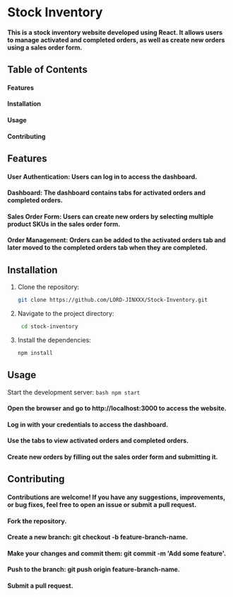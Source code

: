 # Stock Inventory 
#### This is a stock inventory website developed using React. It allows users to manage activated and completed orders, as well as create new orders using a sales order form.

## Table of Contents
#### Features
#### Installation
#### Usage
#### Contributing

## Features
#### User Authentication: Users can log in to access the dashboard.
#### Dashboard: The dashboard contains tabs for activated orders and completed orders.
#### Sales Order Form: Users can create new orders by selecting multiple product SKUs in the sales order form.
#### Order Management: Orders can be added to the activated orders tab and later moved to the completed orders tab when they are completed.

## Installation

1. Clone the repository:

    ```bash
    git clone https://github.com/LORD-JINXXX/Stock-Inventory.git
    ```
2. Navigate to the project directory:
   ```bash
    cd stock-inventory
    ```   

3. Install the dependencies:

    ```bash
    npm install
    ```
   



## Usage
Start the development server:
    ```bash
    npm start
    ```


#### Open the browser and go to http://localhost:3000 to access the website.

#### Log in with your credentials to access the dashboard.

#### Use the tabs to view activated orders and completed orders.

#### Create new orders by filling out the sales order form and submitting it.

## Contributing
#### Contributions are welcome! If you have any suggestions, improvements, or bug fixes, feel free to open an issue or submit a pull request.
#### Fork the repository.
#### Create a new branch: git checkout -b feature-branch-name.
#### Make your changes and commit them: git commit -m 'Add some feature'.
#### Push to the branch: git push origin feature-branch-name.
#### Submit a pull request.
